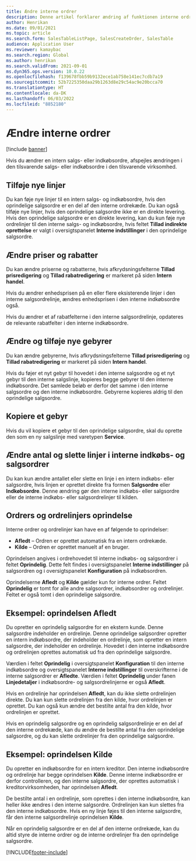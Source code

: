```yaml
---
title: Ændre interne ordrer
description: Denne artikel forklarer ændring af funktionen interne ordrer
author: Henrikan
ms.date: 09/01/2021
ms.topic: article
ms.search.form: SalesTableListPage, SalesCreateOrder, SalesTable
audience: Application User
ms.reviewer: kamaybac
ms.search.region: Global
ms.author: henrikan
ms.search.validFrom: 2021-09-01
ms.dyn365.ops.version: 10.0.22
ms.openlocfilehash: f139678fbb59b9132ece1ab758e141ec7cdb7a19
ms.sourcegitcommit: 52b7225350daa29b1263d8e29c54ac9e20bcca70
ms.translationtype: HT
ms.contentlocale: da-DK
ms.lasthandoff: 06/03/2022
ms.locfileid: "8852180"
---
```

# <a name="change-intercompany-orders"></a>Ændre interne ordrer

[!include [banner](../../includes/banner.md)]

Hvis du ændrer en intern salgs- eller indkøbsordre, afspejles ændringen i den tilsvarende salgs- eller indkøbsordre i den tilsvarende virksomhed.

## <a name="adding-new-lines"></a>Tilføje nye linjer

Du kan føje nye linjer til en intern salgs- og indkøbsordre, hvis den oprindelige salgsordre er en del af den interne ordrekæde. Du kan også tilføje nye linjer, hvis den oprindelige salgsordre ikke er en direkte levering. Hvis den oprindelige salgsordre er en direkte levering, kan du kun føje nye ordrelinjer til den interne salgs- og indkøbsordre, hvis feltet **Tillad indirekte oprettelse** er valgt i oversigtspanelet **Interne indstillinger** i den oprindelige salgsordre.

## <a name="changing-prices-and-discounts"></a>Ændre priser og rabatter

Du kan ændre priserne og rabatterne, hvis afkrydsningsfelterne **Tillad prisredigering** og **Tillad rabatredigering** er markeret på siden **Intern handel**.

Hvis du ændrer enhedsprisen på en eller flere eksisterende linjer i den interne salgsordrelinje, ændres enhedsprisen i den interne indkøbsordre også.

Hvis du ændrer et af rabatfelterne i den interne salgsordrelinje, opdateres de relevante rabatfelter i den interne indkøbsordre.

## <a name="changing-and-adding-new-charges"></a>Ændre og tilføje nye gebyrer

Du kan ændre gebyrerne, hvis afkrydsningsfelterne **Tillad prisredigering** og **Tillad rabatredigering** er markeret på siden **Intern handel**.

Hvis du føjer et nyt gebyr til hovedet i den interne salgsordre og et nyt gebyr til den interne salgslinje, kopieres begge gebyrer til den interne indkøbsordre. Det samlede beløb er derfor det samme i den interne salgsordre og den interne indkøbsordre. Gebyrerne kopieres aldrig til den oprindelige salgsordre.

## <a name="copying-a-fee"></a>Kopiere et gebyr

Hvis du vil kopiere et gebyr til den oprindelige salgsordre, skal du oprette den som en ny salgslinje med varetypen **Service**.

## <a name="changing-quantities-and-deleting-intercompany-purchases-and-sales-order-lines"></a>Ændre antal og slette linjer i interne indkøbs- og salgsordrer

Du kan kun ændre antallet eller slette en linje i en intern indkøbs- eller salgsordre, hvis linjen er oprettet direkte fra formen **Salgsordre** eller **Indkøbsordre**. Denne ændring gør den interne indkøbs- eller salgsordre eller de interne indkøbs- eller salgsordrelinjer til kilden.

## <a name="origins-of-orders-and-order-lines"></a>Ordrers og ordrelinjers oprindelse

Interne ordrer og ordrelinjer kan have en af følgende to oprindelser:

- **Afledt** – Ordren er oprettet automatisk fra en intern ordrekæde.
- **Kilde** – Ordren er oprettet manuelt af en bruger.

Oprindelsen angives i ordrehovedet til interne indkøbs- og salgsordrer i feltet **Oprindelig**. Dette felt findes i oversigtspanelet **Interne indstillinger** på salgsordren og i oversigtspanelet **Konfiguration** på indkøbsordren.

Oprindelserne **Afledt** og **Kilde** gælder kun for interne ordrer. Feltet **Oprindelig** er tomt for alle andre salgsordrer, indkøbsordrer og ordrelinjer. Feltet er også tomt i den oprindelige salgsordre.

## <a name="example-derived-origin"></a>Eksempel: oprindelsen Afledt

Du opretter en oprindelig salgsordre for en ekstern kunde. Denne salgsordre indeholder en ordrelinje. Denne oprindelige salgsordrer opretter en intern indkøbsordre, der indeholder en ordrelinje, som opretter en intern salgsordre, der indeholder en ordrelinje. Hovedet i den interne indkøbsordre og ordrelinjen oprettes automatisk ud fra den oprindelige salgsordre.

Værdien i feltet **Oprindelig** i oversigtspanelet **Konfiguration** til den interne indkøbsordre og oversigtspanelet **Interne indstillinger** til overskrifterne i de interne salgsordrer er **Afledte**. Værdien i feltet **Oprindelig** under fanen **Linjedetaljer** i indkøbsordre- og salgsordrelinjerne er også **Afledt**.

Hvis en ordrelinje har oprindelsen **Afledt**, kan du ikke slette ordrelinjen direkte. Du kan kun slette ordrelinjen fra den kilde, hvor ordrelinjen er oprettet. Du kan også kun ændre det bestilte antal fra den kilde, hvor ordrelinjen er oprettet.

Hvis en oprindelig salgsordre og en oprindelig salgsordrelinje er en del af den interne ordrekæde, kan du ændre de bestilte antal fra den oprindelige salgsordre, og du kan slette ordrelinjer fra den oprindelige salgsordre.

## <a name="example-source-origin"></a>Eksempel: oprindelsen Kilde

Du opretter en indkøbsordre for en intern kreditor. Den interne indkøbsordre og ordrelinje har begge oprindelsen **Kilde**. Denne interne indkøbsordre er derfor controlleren, og den interne salgsordre, der oprettes automatisk i kreditorvirksomheden, har oprindelsen **Afledt**.

De bestilte antal i en ordrelinje, som oprettes i den interne indkøbsordre, kan heller ikke ændres i den interne salgsordre. Ordrelinjen kan kun slettes fra den interne indkøbsordre. Hvis en ny linje føjes til den interne salgsordre, får den interne salgsordrelinje oprindelsen **Kilde**.

Når en oprindelig salgsordre er en del af den interne ordrekæde, kan du altid styre de interne ordrer og de interne ordrelinjer fra den oprindelige salgsordre.

[!INCLUDE[footer-include](../../includes/footer-banner.md)]
